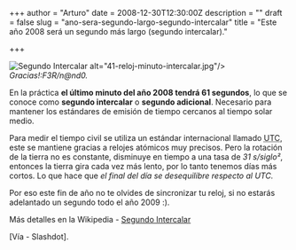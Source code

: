 +++
author = "Arturo"
date = 2008-12-30T12:30:00Z
description = ""
draft = false
slug = "ano-sera-segundo-largo-segundo-intercalar"
title = "Este año 2008 será un segundo más largo (segundo intercalar)."

+++

![Segundo Intercalar](/images/import/41-reloj-minuto-intercalar.jpg) alt="41-reloj-minuto-intercalar.jpg"/><br />
<cite>Gracias!:F3R/n@nd0.</cite>

En la práctica **el último minuto del año 2008 tendrá 61 segundos**, lo que se conoce como **segundo intercalar** o **segundo adicional**.  Necesario para mantener los estándares de emisión de tiempo cercanos al tiempo solar medio.

Para medir el tiempo civil se utiliza un estándar internacional llamado <acronym title="Coordinated Universal Time" lang="en">UTC</acronym>, este se mantiene gracias a relojes atómicos muy precisos. Pero la rotación de la tierra no es constante, disminuye en tiempo a una tasa de *31 s/siglo²*, entonces la tierra gira cada vez más lento, por lo tanto tenemos días más cortos. Lo que hace que *el final del día se desequilibre respecto al UTC.*

Por eso este fin de año no te olvides de sincronizar tu reloj, si no estarás adelantado un segundo todo el año 2009 :).

Más detalles en la Wikipedia - [Segundo Intercalar](https://es.wikipedia.org/wiki/Segundo_intercalar)

[Vía - Slashdot].
